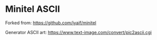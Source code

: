 Minitel ASCII
=============

Forked from: https://github.com/jyaif/minitel

Generator ASCII art: https://www.text-image.com/convert/pic2ascii.cgi
